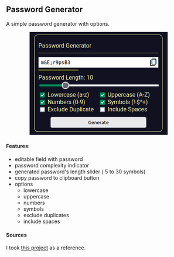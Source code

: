 ## Password Generator
A simple password generator with options.
<div align="center">
	<img src="screenshot.png"/>
</div>

#### Features:
- editable field with password
- password complexity indicator
- generated password's length slider ( 5 to 30 symbols)
- copy password to clipboard button
- options
	- lowercase
	- uppercase
	- numbers
	- symbols
	- exclude duplicates
	- include spaces

#### Sources
I took <a href="https://github.com/AsmrProg-YT/100-days-of-javascript/tree/master">this project</a> as a reference.